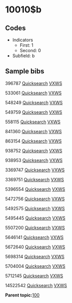 # 10010$b

## Codes

-   Indicators
    -   First: 1
    -   Second: 0
-   Subfield: b

## Sample bibs

396787 [Quicksearch](https://search.library.yale.edu/catalog/396787) [VXWS](http://prodorbis.library.yale.edu:7014/vxws/GetHoldingsService?bibId=396787)

533061 [Quicksearch](https://search.library.yale.edu/catalog/533061) [VXWS](http://prodorbis.library.yale.edu:7014/vxws/GetHoldingsService?bibId=533061)

548249 [Quicksearch](https://search.library.yale.edu/catalog/548249) [VXWS](http://prodorbis.library.yale.edu:7014/vxws/GetHoldingsService?bibId=548249)

549759 [Quicksearch](https://search.library.yale.edu/catalog/549759) [VXWS](http://prodorbis.library.yale.edu:7014/vxws/GetHoldingsService?bibId=549759)

558115 [Quicksearch](https://search.library.yale.edu/catalog/558115) [VXWS](http://prodorbis.library.yale.edu:7014/vxws/GetHoldingsService?bibId=558115)

841360 [Quicksearch](https://search.library.yale.edu/catalog/841360) [VXWS](http://prodorbis.library.yale.edu:7014/vxws/GetHoldingsService?bibId=841360)

863154 [Quicksearch](https://search.library.yale.edu/catalog/863154) [VXWS](http://prodorbis.library.yale.edu:7014/vxws/GetHoldingsService?bibId=863154)

938752 [Quicksearch](https://search.library.yale.edu/catalog/938752) [VXWS](http://prodorbis.library.yale.edu:7014/vxws/GetHoldingsService?bibId=938752)

938953 [Quicksearch](https://search.library.yale.edu/catalog/938953) [VXWS](http://prodorbis.library.yale.edu:7014/vxws/GetHoldingsService?bibId=938953)

3369747 [Quicksearch](https://search.library.yale.edu/catalog/3369747) [VXWS](http://prodorbis.library.yale.edu:7014/vxws/GetHoldingsService?bibId=3369747)

3369751 [Quicksearch](https://search.library.yale.edu/catalog/3369751) [VXWS](http://prodorbis.library.yale.edu:7014/vxws/GetHoldingsService?bibId=3369751)

5396554 [Quicksearch](https://search.library.yale.edu/catalog/5396554) [VXWS](http://prodorbis.library.yale.edu:7014/vxws/GetHoldingsService?bibId=5396554)

5472756 [Quicksearch](https://search.library.yale.edu/catalog/5472756) [VXWS](http://prodorbis.library.yale.edu:7014/vxws/GetHoldingsService?bibId=5472756)

5492575 [Quicksearch](https://search.library.yale.edu/catalog/5492575) [VXWS](http://prodorbis.library.yale.edu:7014/vxws/GetHoldingsService?bibId=5492575)

5495445 [Quicksearch](https://search.library.yale.edu/catalog/5495445) [VXWS](http://prodorbis.library.yale.edu:7014/vxws/GetHoldingsService?bibId=5495445)

5507200 [Quicksearch](https://search.library.yale.edu/catalog/5507200) [VXWS](http://prodorbis.library.yale.edu:7014/vxws/GetHoldingsService?bibId=5507200)

5646141 [Quicksearch](https://search.library.yale.edu/catalog/5646141) [VXWS](http://prodorbis.library.yale.edu:7014/vxws/GetHoldingsService?bibId=5646141)

5672640 [Quicksearch](https://search.library.yale.edu/catalog/5672640) [VXWS](http://prodorbis.library.yale.edu:7014/vxws/GetHoldingsService?bibId=5672640)

5698314 [Quicksearch](https://search.library.yale.edu/catalog/5698314) [VXWS](http://prodorbis.library.yale.edu:7014/vxws/GetHoldingsService?bibId=5698314)

5704004 [Quicksearch](https://search.library.yale.edu/catalog/5704004) [VXWS](http://prodorbis.library.yale.edu:7014/vxws/GetHoldingsService?bibId=5704004)

5712145 [Quicksearch](https://search.library.yale.edu/catalog/5712145) [VXWS](http://prodorbis.library.yale.edu:7014/vxws/GetHoldingsService?bibId=5712145)

14522542 [Quicksearch](https://search.library.yale.edu/catalog/14522542) [VXWS](http://prodorbis.library.yale.edu:7014/vxws/GetHoldingsService?bibId=14522542)

**Parent topic:**[100](../../tags/100/100.md)

